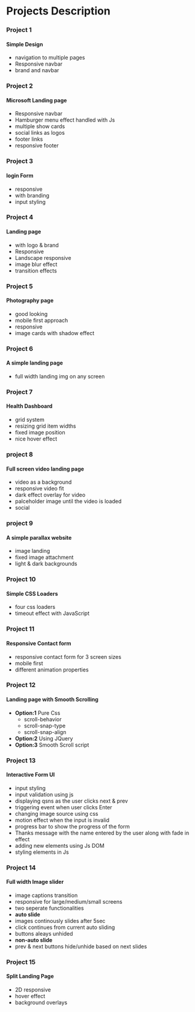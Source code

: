 # Projects Description

### Project 1
#### Simple Design
- navigation to multiple pages
- Responsive navbar
- brand and navbar

### Project 2
#### Microsoft Landing page
- Responsive navbar
- Hamburger menu effect handled with Js
- multiple show cards
- social links as logos
- footer links
- responsive footer

### Project 3
#### login Form
- responsive
- with branding
- input styling

### Project 4
#### Landing page
- with logo & brand
- Responsive
- Landscape responsive
- image blur effect
- transition effects

### Project 5
#### Photography page
- good looking
- mobile first approach
- responsive
- image cards with shadow effect

### Project 6
#### A simple landing page
- full width landing img on any screen

### Project 7
#### Health Dashboard
- grid system
- resizing grid item widths
- fixed image position
- nice hover effect

### project 8
#### Full screen video landing page
- video as a background
- responsive video fit
- dark effect overlay for video
- palceholder image until the video is loaded
- social

### project 9
#### A simple parallax website
- image landing
- fixed image attachment
- light & dark backgrounds

### Project 10
#### Simple CSS Loaders
- four css loaders
- timeout effect with JavaScript

### Project 11
#### Responsive Contact form
- responsive contact form for 3 screen sizes
- mobile first
- different animation properties

### Project 12
#### Landing page with Smooth Scrolling
- **Option:1** Pure Css
    - scroll-behavior
    - scroll-snap-type
    - scroll-snap-align
- **Option:2** Using JQuery
- **Option:3** Smooth Scroll script

### Project 13
#### Interactive Form UI
- input styling
- input validation using js
- displaying qsns as the user clicks next & prev
- triggering event when user clicks Enter
- changing image source using css
- motion effect when the input is invalid
- progress bar to show the progress of the form
- Thanks message with the name entered by  the user along with fade in effect
- adding new elements using Js DOM
- styling elements in Js

### Project 14
#### Full width Image slider
- image captions transition
- responsive for large/medium/small screens
- two seperate functionalities
- **auto slide**
- images continously slides after 5sec
- click continues from current auto sliding
- buttons aleays unhided
- **non-auto slide**
- prev & next buttons hide/unhide based on next slides

### Project 15
#### Split Landing Page
- 2D responsive
- hover effect
- background overlays